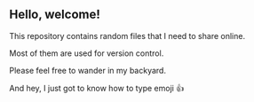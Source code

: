## Hello, welcome!
This repository contains random files that I need to share online.

Most of them are used for version control. 

Please feel free to wander in my backyard.

And hey, I just got to know how to type emoji :+1:
